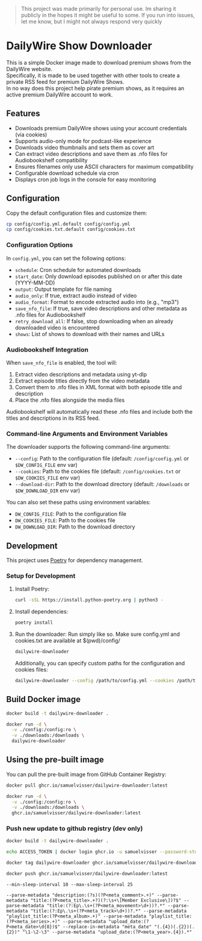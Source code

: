 > This project was made primarily for personal use. Im sharing it publicly in the hopes it might be useful to some. If you run into issues, let me know, but I might not always respond very quickly 

# DailyWire Show Downloader

This is a simple Docker image made to download premium shows from the DailyWire website.<br>
Specifically, it is made to be used together with other tools to create a private RSS feed for premium DailyWire Shows.<br>
In no way does this project help pirate premium shows, as it requires an active premium DailyWire account to work.

## Features

- Downloads premium DailyWire shows using your account credentials (via cookies)
- Supports audio-only mode for podcast-like experience
- Downloads video thumbnails and sets them as cover art
- Can extract video descriptions and save them as .nfo files for Audiobookshelf compatibility
- Ensures filenames only use ASCII characters for maximum compatibility
- Configurable download schedule via cron
- Displays cron job logs in the console for easy monitoring

## Configuration

Copy the default configuration files and customize them:

```bash
cp config/config.yml.default config/config.yml
cp config/cookies.txt.default config/cookies.txt
```

### Configuration Options

In `config.yml`, you can set the following options:

- `schedule`: Cron schedule for automated downloads
- `start_date`: Only download episodes published on or after this date (YYYY-MM-DD)
- `output`: Output template for file naming
- `audio_only`: If true, extract audio instead of video
- `audio_format`: Format to encode extracted audio into (e.g., "mp3")
- `save_nfo_file`: If true, save video descriptions and other metadata as .nfo files for Audiobookshelf
- `retry_download_all`: If false, stop downloading when an already downloaded video is encountered
- `shows`: List of shows to download with their names and URLs

### Audiobookshelf Integration

When `save_nfo_file` is enabled, the tool will:
1. Extract video descriptions and metadata using yt-dlp
2. Extract episode titles directly from the video metadata
3. Convert them to .nfo files in XML format with both episode title and description
4. Place the .nfo files alongside the media files

Audiobookshelf will automatically read these .nfo files and include both the titles and descriptions in its RSS feed.

### Command-line Arguments and Environment Variables

The downloader supports the following command-line arguments:

- `--config`: Path to the configuration file (default: `/config/config.yml` or `$DW_CONFIG_FILE` env var)
- `--cookies`: Path to the cookies file (default: `/config/cookies.txt` or `$DW_COOKIES_FILE` env var)
- `--download-dir`: Path to the download directory (default: `/downloads` or `$DW_DOWNLOAD_DIR` env var)

You can also set these paths using environment variables:

- `DW_CONFIG_FILE`: Path to the configuration file
- `DW_COOKIES_FILE`: Path to the cookies file
- `DW_DOWNLOAD_DIR`: Path to the download directory

## Development

This project uses [Poetry](https://python-poetry.org/) for dependency management.

### Setup for Development

1. Install Poetry:
   ```bash
   curl -sSL https://install.python-poetry.org | python3 -
   ```

2. Install dependencies:
   ```bash
   poetry install
   ```

3. Run the downloader:
   Run simply like so. Make sure config.yml and cookies.txt are available at $(pwd)/config/
   ```bash
   dailywire-downloader
   ```

   Additionally, you can specify custom paths for the configuration and cookies files:
   ```bash
   dailywire-downloader --config /path/to/config.yml --cookies /path/to/cookies.txt --download-dir /path/to/download_dir
   ```

## Build Docker image

```bash
docker build -t dailywire-downloader .

docker run -d \
  -v ./config:/config:ro \
  -v ./downloads:/downloads \
  dailywire-downloader
```

## Using the pre-built image
You can pull the pre-built image from GitHub Container Registry:

```bash
docker pull ghcr.io/samuelvisser/dailywire-downloader:latest

docker run -d \
  -v ./config:/config:ro \
  -v ./downloads:/downloads \
  ghcr.io/samuelvisser/dailywire-downloader:latest
```

### Push new update to github registry (dev only)
```bash
docker build -t dailywire-downloader .

echo ACCESS_TOKEN | docker login ghcr.io -u samuelvisser --password-stdin

docker tag dailywire-downloader ghcr.io/samuelvisser/dailywire-downloader:latest

docker push ghcr.io/samuelvisser/dailywire-downloader:latest
```


    --min-sleep-interval 10 --max-sleep-interval 25 

    --parse-metadata "description:(?s)(?P<meta_comment>.+)" --parse-metadata "title:(?P<meta_title>.+?)(?:\s+\[Member Exclusive\])?$" --parse-metadata "title:(?:Ep\.\s+(?P<meta_movement>\d+))?.*" --parse-metadata "title:(?:Ep\.\s+(?P<meta_track>\d+))?.*" --parse-metadata "playlist_title:(?P<meta_album>.+)" --parse-metadata "playlist_title:(?P<meta_series>.+)" --parse-metadata "upload_date:(?P<meta_date>\d{8})$" --replace-in-metadata "meta_date" "(.{4})(.{2})(.{2})" "\1-\2-\3" --parse-metadata "upload_date:(?P<meta_year>.{4}).*" 
